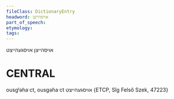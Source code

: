 ```yaml
---
fileClass: DictionaryEntry
headword: אויסהייצן
part_of_speech: 
etymology: 
tags: 
---
```

אויסהייצן
אויסגעהייצט

CENTRAL
========

ousgʲəhaˑct, ousgəɦaˑct אויסגעהייצט {ETCP, Sîg Felső Szek, 47223}
